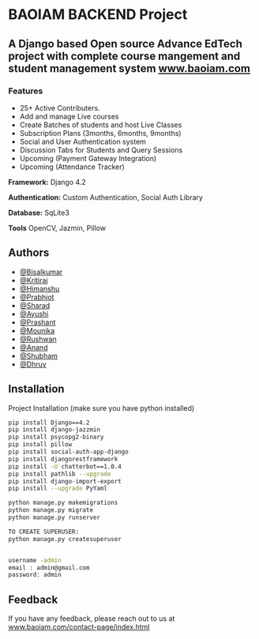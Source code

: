 
# BAOIAM BACKEND Project
## A Django based Open source Advance EdTech project with complete course mangement and student management system www.baoiam.com

### Features
- 25+ Active Contributers.
- Add and manage Live courses
- Create Batches of students and host Live Classes
- Subscription Plans (3months, 6months, 9months)
- Social and User Authentication system
- Discussion Tabs for Students and Query Sessions
- Upcoming (Payment Gateway Integration)
- Upcoming (Attendance Tracker)


**Framework:** Django 4.2


**Authentication:** Custom Authentication, Social Auth Library

**Database:** SqLite3

**Tools** OpenCV, Jazmin, Pillow



## Authors

- [@Bisalkumar](https://github.com/Bisalkumar)
- [@Kritiraj](https://github.com/kritirajmaharana)
- [@Himanshu](https://github.com/himanshu-441)
- [@Prabhjot](https://github.com/prabhsingh20)
- [@Sharad](https://github.com/sharadpkadam)
- [@Ayushi](https://github.com/ayushijain-iuc)
- [@Prashant](https://github.com/prashant0612)
- [@Mounika](https://github.com/mounikasangana0126)
- [@Rushwan](https://github.com/Rushwan07)
- [@Anand](https://github.com/anandgadge97)
- [@Shubham](https://github.com/ShubhamSalunkhe-08)
- [@Dhruv](https://github.com/dhruv37502005)




## Installation

Project Installation
(make sure you have python installed)

```bash
pip install Django==4.2
pip install django-jazzmin
pip install psycopg2-binary
pip install pillow
pip install social-auth-app-django
pip install djangorestframework
pip install -U chatterbot==1.0.4
pip install pathlib --upgrade
pip install django-import-export
pip install --upgrade PyYaml

python manage.py makemigrations
python manage.py migrate
python manage.py runserver

TO CREATE SUPERUSER:
python manage.py createsuperuser


username -admin
email : admin@gmail.com
password: admin
```
    
## Feedback

If you have any feedback, please reach out to us at www.baoiam.com/contact-page/index.html


